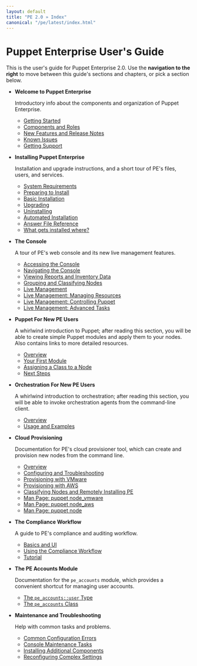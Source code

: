 ```yaml
---
layout: default
title: "PE 2.0 » Index"
canonical: "/pe/latest/index.html"
---
```


Puppet Enterprise User's Guide
=====

This is the user's guide for Puppet Enterprise 2.0. Use the **navigation to the right** to move between this guide's sections and chapters, or pick a section below.

- **Welcome to Puppet Enterprise**

    Introductory info about the components and organization of Puppet Enterprise.

    - [Getting Started](./welcome_getting_started.html)
    - [Components and Roles](./welcome_roles.html)
    - [New Features and Release Notes](./welcome_whats_new.html)
    - [Known Issues](./welcome_known_issues.html)
    - [Getting Support](./welcome_getting_support.html)
- **Installing Puppet Enterprise**

    Installation and upgrade instructions, and a short tour of PE's files, users, and services.

    - [System Requirements](./install_system_requirements.html)
    - [Preparing to Install](./install_preparing.html)
    - [Basic Installation](./install_basic.html)
    - [Upgrading](./install_upgrading.html)
    - [Uninstalling](./install_uninstalling.html)
    - [Automated Installation](./install_automated.html)
    - [Answer File Reference](./install_answer_file_reference.html)
    - [What gets installed where?](./install_what_and_where.html)
- **The Console**

    A tour of PE's web console and its new live management features.

    - [Accessing the Console](./console_accessing.html)
    - [Navigating the Console](./console_navigating.html)
    - [Viewing Reports and Inventory Data](./console_reports.html)
    - [Grouping and Classifying Nodes](./console_classes_groups.html)
    - [Live Management](./console_live.html)
    - [Live Management: Managing Resources](./console_live_resources.html)
    - [Live Management: Controlling Puppet](./console_live_puppet.html)
    - [Live Management: Advanced Tasks](./console_live_advanced.html)
- **Puppet For New PE Users**

    A whirlwind introduction to Puppet; after reading this section, you will be able to create simple Puppet modules and apply them to your nodes. Also contains links to more detailed resources.

    - [Overview](./puppet_overview.html)
    - [Your First Module](./puppet_first_module.html)
    - [Assigning a Class to a Node](./puppet_classifying.html)
    - [Next Steps](./puppet_next_steps.html)
- **Orchestration For New PE Users**

    A whirlwind introduction to orchestration; after reading this section, you will be able to invoke orchestration agents from the command-line client.

    - [Overview](./orchestration_overview.html)
    - [Usage and Examples](./orchestration_usage.html)
- **Cloud Provisioning**

    Documentation for PE's cloud provisioner tool, which can create and provision new nodes from the command line.

    - [Overview](./cloudprovisioner_overview.html)
    - [Configuring and Troubleshooting](./cloudprovisioner_configuring.html)
    - [Provisioning with VMware](./cloudprovisioner_vmware.html)
    - [Provisioning with AWS](./cloudprovisioner_aws.html)
    - [Classifying Nodes and Remotely Installing PE](./cloudprovisioner_classifying_installing.html)
    - [Man Page: puppet node_vmware](./cloudprovisioner_man_node_vmware.html)
    - [Man Page: puppet node_aws](./cloudprovisioner_man_node_aws.html)
    - [Man Page: puppet node](./cloudprovisioner_man_node.html)
- **The Compliance Workflow**

    A guide to PE's compliance and auditing workflow.

    - [Basics and UI](./compliance_basics.html)
    - [Using the Compliance Workflow](./compliance_using.html)
    - [Tutorial](./compliance_tutorial.html)
- **The PE Accounts Module**

    Documentation for the `pe_accounts` module, which provides a convenient shortcut for managing user accounts.

    - [The `pe_accounts::user` Type](./accounts_user_type.html)
    - [The `pe_accounts` Class](./accounts_class.html)
- **Maintenance and Troubleshooting**

    Help with common tasks and problems.

    - [Common Configuration Errors](./maint_common_config_errors.html)
    - [Console Maintenance Tasks](./maint_maintaining_console.html)
    - [Installing Additional Components](./maint_installing_additional.html)
    - [Reconfiguring Complex Settings](./maint_reconfiguring.html)
